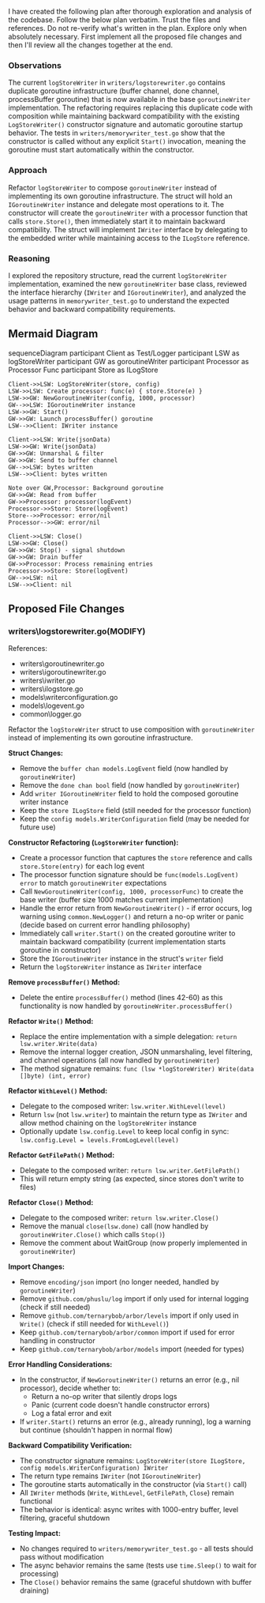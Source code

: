 I have created the following plan after thorough exploration and analysis of the codebase. Follow the below plan verbatim. Trust the files and references. Do not re-verify what's written in the plan. Explore only when absolutely necessary. First implement all the proposed file changes and then I'll review all the changes together at the end.

### Observations

The current `logStoreWriter` in `writers/logstorewriter.go` contains duplicate goroutine infrastructure (buffer channel, done channel, processBuffer goroutine) that is now available in the base `goroutineWriter` implementation. The refactoring requires replacing this duplicate code with composition while maintaining backward compatibility with the existing `LogStoreWriter()` constructor signature and automatic goroutine startup behavior. The tests in `writers/memorywriter_test.go` show that the constructor is called without any explicit `Start()` invocation, meaning the goroutine must start automatically within the constructor.

### Approach

Refactor `logStoreWriter` to compose `goroutineWriter` instead of implementing its own goroutine infrastructure. The struct will hold an `IGoroutineWriter` instance and delegate most operations to it. The constructor will create the `goroutineWriter` with a processor function that calls `store.Store()`, then immediately start it to maintain backward compatibility. The struct will implement `IWriter` interface by delegating to the embedded writer while maintaining access to the `ILogStore` reference.

### Reasoning

I explored the repository structure, read the current `logStoreWriter` implementation, examined the new `goroutineWriter` base class, reviewed the interface hierarchy (`IWriter` and `IGoroutineWriter`), and analyzed the usage patterns in `memorywriter_test.go` to understand the expected behavior and backward compatibility requirements.

## Mermaid Diagram

sequenceDiagram
    participant Client as Test/Logger
    participant LSW as logStoreWriter
    participant GW as goroutineWriter
    participant Processor as Processor Func
    participant Store as ILogStore

    Client->>LSW: LogStoreWriter(store, config)
    LSW->>LSW: Create processor: func(e) { store.Store(e) }
    LSW->>GW: NewGoroutineWriter(config, 1000, processor)
    GW-->>LSW: IGoroutineWriter instance
    LSW->>GW: Start()
    GW->>GW: Launch processBuffer() goroutine
    LSW-->>Client: IWriter instance

    Client->>LSW: Write(jsonData)
    LSW->>GW: Write(jsonData)
    GW->>GW: Unmarshal & filter
    GW->>GW: Send to buffer channel
    GW-->>LSW: bytes written
    LSW-->>Client: bytes written

    Note over GW,Processor: Background goroutine
    GW->>GW: Read from buffer
    GW->>Processor: processor(logEvent)
    Processor->>Store: Store(logEvent)
    Store-->>Processor: error/nil
    Processor-->>GW: error/nil

    Client->>LSW: Close()
    LSW->>GW: Close()
    GW->>GW: Stop() - signal shutdown
    GW->>GW: Drain buffer
    GW->>Processor: Process remaining entries
    Processor->>Store: Store(logEvent)
    GW-->>LSW: nil
    LSW-->>Client: nil

## Proposed File Changes

### writers\logstorewriter.go(MODIFY)

References: 

- writers\goroutinewriter.go
- writers\igoroutinewriter.go
- writers\iwriter.go
- writers\ilogstore.go
- models\writerconfiguration.go
- models\logevent.go
- common\logger.go

Refactor the `logStoreWriter` struct to use composition with `goroutineWriter` instead of implementing its own goroutine infrastructure.

**Struct Changes:**
- Remove the `buffer chan models.LogEvent` field (now handled by `goroutineWriter`)
- Remove the `done chan bool` field (now handled by `goroutineWriter`)
- Add `writer IGoroutineWriter` field to hold the composed goroutine writer instance
- Keep the `store ILogStore` field (still needed for the processor function)
- Keep the `config models.WriterConfiguration` field (may be needed for future use)

**Constructor Refactoring (`LogStoreWriter` function):**
- Create a processor function that captures the `store` reference and calls `store.Store(entry)` for each log event
- The processor function signature should be `func(models.LogEvent) error` to match `goroutineWriter` expectations
- Call `NewGoroutineWriter(config, 1000, processorFunc)` to create the base writer (buffer size 1000 matches current implementation)
- Handle the error return from `NewGoroutineWriter()` - if error occurs, log warning using `common.NewLogger()` and return a no-op writer or panic (decide based on current error handling philosophy)
- Immediately call `writer.Start()` on the created goroutine writer to maintain backward compatibility (current implementation starts goroutine in constructor)
- Store the `IGoroutineWriter` instance in the struct's `writer` field
- Return the `logStoreWriter` instance as `IWriter` interface

**Remove `processBuffer()` Method:**
- Delete the entire `processBuffer()` method (lines 42-60) as this functionality is now handled by `goroutineWriter.processBuffer()`

**Refactor `Write()` Method:**
- Replace the entire implementation with a simple delegation: `return lsw.writer.Write(data)`
- Remove the internal logger creation, JSON unmarshaling, level filtering, and channel operations (all now handled by `goroutineWriter`)
- The method signature remains: `func (lsw *logStoreWriter) Write(data []byte) (int, error)`

**Refactor `WithLevel()` Method:**
- Delegate to the composed writer: `lsw.writer.WithLevel(level)`
- Return `lsw` (not `lsw.writer`) to maintain the return type as `IWriter` and allow method chaining on the `logStoreWriter` instance
- Optionally update `lsw.config.Level` to keep local config in sync: `lsw.config.Level = levels.FromLogLevel(level)`

**Refactor `GetFilePath()` Method:**
- Delegate to the composed writer: `return lsw.writer.GetFilePath()`
- This will return empty string (as expected, since stores don't write to files)

**Refactor `Close()` Method:**
- Delegate to the composed writer: `return lsw.writer.Close()`
- Remove the manual `close(lsw.done)` call (now handled by `goroutineWriter.Close()` which calls `Stop()`)
- Remove the comment about WaitGroup (now properly implemented in `goroutineWriter`)

**Import Changes:**
- Remove `encoding/json` import (no longer needed, handled by `goroutineWriter`)
- Remove `github.com/phuslu/log` import if only used for internal logging (check if still needed)
- Remove `github.com/ternarybob/arbor/levels` import if only used in `Write()` (check if still needed for `WithLevel()`)
- Keep `github.com/ternarybob/arbor/common` import if used for error handling in constructor
- Keep `github.com/ternarybob/arbor/models` import (needed for types)

**Error Handling Considerations:**
- In the constructor, if `NewGoroutineWriter()` returns an error (e.g., nil processor), decide whether to:
  - Return a no-op writer that silently drops logs
  - Panic (current code doesn't handle constructor errors)
  - Log a fatal error and exit
- If `writer.Start()` returns an error (e.g., already running), log a warning but continue (shouldn't happen in normal flow)

**Backward Compatibility Verification:**
- The constructor signature remains: `LogStoreWriter(store ILogStore, config models.WriterConfiguration) IWriter`
- The return type remains `IWriter` (not `IGoroutineWriter`)
- The goroutine starts automatically in the constructor (via `Start()` call)
- All `IWriter` methods (`Write`, `WithLevel`, `GetFilePath`, `Close`) remain functional
- The behavior is identical: async writes with 1000-entry buffer, level filtering, graceful shutdown

**Testing Impact:**
- No changes required to `writers/memorywriter_test.go` - all tests should pass without modification
- The async behavior remains the same (tests use `time.Sleep()` to wait for processing)
- The `Close()` behavior remains the same (graceful shutdown with buffer draining)